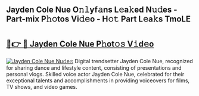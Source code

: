 ## Jayden Cole Nue O𝚗𝚕yf𝚊ns L𝚎a𝚔ed N𝚞𝚍es - Part-mix P𝚑𝚘tos Vi𝚍𝚎o - H𝚘𝚝 Part L𝚎a𝚔s TmoLE

# <h2><a href="http://kf42axs.oniu.top/?m=Jayden+Cole+Nue">🔗👉 🔴 Jayden Cole Nue P𝚑ot𝚘𝚜 V𝚒d𝚎o</a></h2>

[![Jayden Cole Nue Nu𝚍e𝚜](https://i.imgur.com/0qMVB7G.gif)](http://kf42axs.oniu.top/?m=Jayden+Cole+Nue)
Digital trendsetter Jayden Cole Nue, recognized for sharing dance and lifestyle content, consisting of presentations and personal vlogs. Skilled voice actor Jayden Cole Nue, celebrated for their exceptional talents and accomplishments in providing voiceovers for films, TV shows, and video games.  
